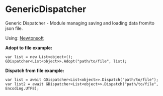 # GenericDispatcher

Generic Dispatcher - Module managing saving and loading data from/to json file.

Using: [Newtonsoft](https://www.newtonsoft.com/json)

**Adopt to file example:**

    var list = new List<object>();
    GDispatcher<List<object>>.Adopt("path/to/file", list);

**Dispatch from file example:**

    var list = await GDispatcher<List<object>>.Dispatch("path/to/file");
    var list2 = await GDispatcher<List<object>>.Dispatch("path/to/file", Encoding.UTF8);
